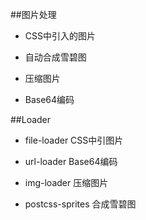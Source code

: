 ##图片处理

- CSS中引入的图片

- 自动合成雪碧图

- 压缩图片

- Base64编码

##Loader

- file-loader    CSS中引图片

- url-loader    Base64编码

- img-loader    压缩图片

- postcss-sprites    合成雪碧图